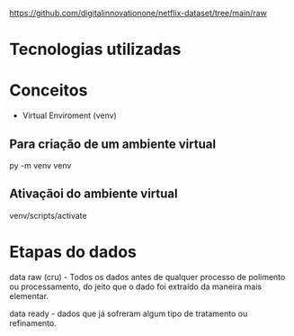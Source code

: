https://github.com/digitalinnovationone/netflix-dataset/tree/main/raw


# Tecnologias utilizadas 


# Conceitos 
- Virtual Enviroment (venv)


## Para criação de um ambiente virtual
py -m venv venv

## Ativaçãoi do ambiente virtual
venv/scripts/activate


# Etapas do dados
data raw (cru) - Todos os dados antes de qualquer processo de polimento ou processamento, do jeito que o dado foi extraído da maneira mais elementar.

data ready - dados que já sofreram algum tipo de tratamento ou refinamento.